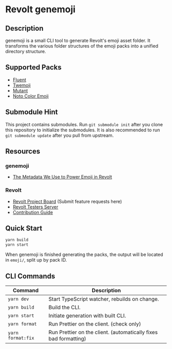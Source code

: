 # Revolt genemoji

## Description

genemoji is a small CLI tool to generate Revolt's emoji asset folder. It transforms the various folder structures of the emoji packs into a unified directory structure.

## Supported Packs

-   [Fluent](https://github.com/microsoft/fluentui-emoji)
-   [Twemoji](https://twemoji.twitter.com)
-   [Mutant](https://mutant.revolt.chat)
-   [Noto Color Emoji](https://fonts.google.com/noto/specimen/Noto+Emoji)

## Submodule Hint

This project contains submodules. Run `git submodule init` after you clone this repository to initialize the submodules.
It is also recommended to run `git submodule update` after you pull from upstream.

## Resources

### genemoji

-   [The Metadata We Use to Power Emoji in Revolt](https://github.com/googlefonts/emoji-metadata)

### Revolt

-   [Revolt Project Board](https://github.com/revoltchat/revolt/discussions) (Submit feature requests here)
-   [Revolt Testers Server](https://app.revolt.chat/invite/Testers)
-   [Contribution Guide](https://developers.revolt.chat/contributing)

## Quick Start

```sh
yarn build
yarn start
```

When genemoji is finished generating the packs, the output will be located in `emoji/`, split up by pack ID.

## CLI Commands

| Command           | Description                                                      |
| ----------------- | ---------------------------------------------------------------- |
| `yarn dev`        | Start TypeScript watcher, rebuilds on change.                    |
| `yarn build`      | Build the CLI.                                                   |
| `yarn start`      | Initiate generation with built CLI.                              |
| `yarn format`     | Run Prettier on the client. (check only)                         |
| `yarn format:fix` | Run Prettier on the client. (automatically fixes bad formatting) |
